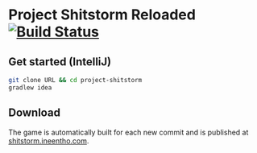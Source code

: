 # Project Shitstorm Reloaded [![Build Status](https://img.shields.io/circleci/project/Ineentho/project-shitstorm.svg?style=flat-square)](https://circleci.com/gh/ineentho/project-shitstorm)

## Get started (IntelliJ)
```bash
git clone URL && cd project-shitstorm
gradlew idea
```

## Download
The game is automatically built for each new commit and is published at [shitstorm.ineentho.com](http://shitstorm.ineentho.com/).
